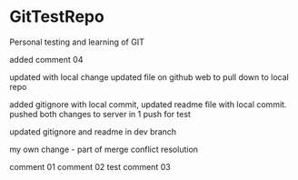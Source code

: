 # GitTestRepo
Personal testing and learning of GIT

added comment 04

updated with local change
updated file on github web to pull down to local repo

added gitignore with local commit, updated readme file with local commit. pushed both changes to server in 1 push for test 

updated gitignore and readme in dev branch

my own change - part of merge conflict resolution

comment 01
comment 02
test
comment 03